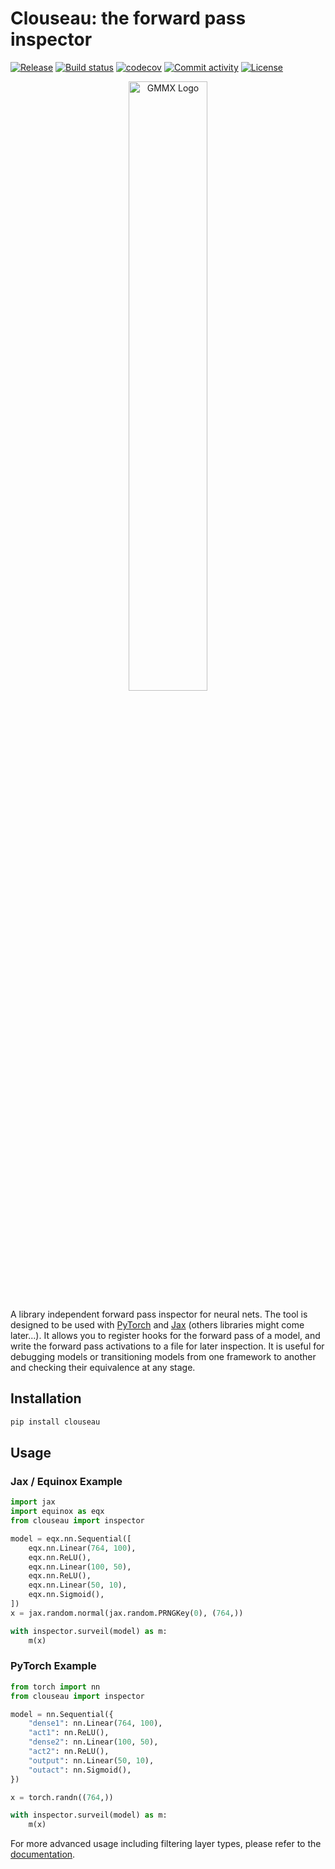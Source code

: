 # Clouseau: the forward pass inspector

[![Release](https://img.shields.io/github/v/release/adonath/clouseau)](https://img.shields.io/github/v/release/adonath/clouseau)
[![Build status](https://img.shields.io/github/actions/workflow/status/adonath/clouseau/main.yml?branch=main)](https://github.com/adonath/clouseau/actions/workflows/main.yml?query=branch%3Amain)
[![codecov](https://codecov.io/gh/adonath/clouseau/branch/main/graph/badge.svg)](https://codecov.io/gh/adonath/clouseau)
[![Commit activity](https://img.shields.io/github/commit-activity/m/adonath/clouseau)](https://img.shields.io/github/commit-activity/m/adonath/clouseau)
[![License](https://img.shields.io/github/license/adonath/clouseau)](https://img.shields.io/github/license/adonath/clouseau)

<p align="center">
<img width="50%" src="https://raw.githubusercontent.com/adonath/clouseau/main/docs/_static/clouseau-logo.jpg" alt="GMMX Logo"/>
</p>

A library independent forward pass inspector for neural nets. The tool is designed to be used with [PyTorch](https://pytorch.org/) and [Jax](https://docs.jax.dev/) (others libraries might come later...).
It allows you to register hooks for the forward pass of a model, and write the forward pass activations
to a file for later inspection. It is useful for debugging models or transitioning models from one framework to another and checking their equivalence at any stage.

## Installation

```bash
pip install clouseau
```

## Usage

### Jax / Equinox Example

```python
import jax
import equinox as eqx
from clouseau import inspector

model = eqx.nn.Sequential([
    eqx.nn.Linear(764, 100),
    eqx.nn.ReLU(),
    eqx.nn.Linear(100, 50),
    eqx.nn.ReLU(),
    eqx.nn.Linear(50, 10),
    eqx.nn.Sigmoid(),
])
x = jax.random.normal(jax.random.PRNGKey(0), (764,))

with inspector.surveil(model) as m:
    m(x)

```


### PyTorch Example
```python
from torch import nn
from clouseau import inspector

model = nn.Sequential({
    "dense1": nn.Linear(764, 100),
    "act1": nn.ReLU(),
    "dense2": nn.Linear(100, 50),
    "act2": nn.ReLU(),
    "output": nn.Linear(50, 10),
    "outact": nn.Sigmoid(),
})

x = torch.randn((764,))

with inspector.surveil(model) as m:
    m(x)
```

For more advanced usage including filtering layer types, please refer to the [documentation](https://adonath.github.io/clouseau/).



